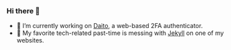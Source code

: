 ### Hi there 👋

- 🔭 I’m currently working on [Daito](https://www.daito.io/), a web-based 2FA authenticator.
- 🌱 My favorite tech-related past-time is messing with [Jekyll](https://jekyllrb.com/) on one of my websites.
